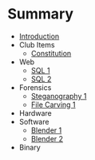 # Summary

* [Introduction](README.md)
* Club Items
   * [Constitution](home/constitution/constitution.md)
* Web
   * [SQL 1](web/sql1/sql1.md)
   * [SQL 2](web/sql2/sql2.md)
* Forensics
   * [Steganography 1](forensics/steg1/steg1.md)
   * [File Carving 1](forensics/filecarving1/filecarving1.md)
* Hardware
* Software
   * [Blender 1](software/blender1/blender1.md)
   * [Blender 2](software/blender2/blender2.md)
* Binary

